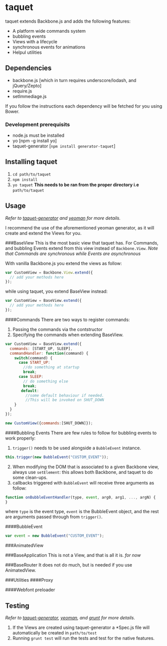 # taquet

taquet extends Backbone.js and adds the following features:

- A platform wide commands system
- bubbling events
- Views with a lifecycle
- synchronous events for animations
- Helpul utilities

## Dependencies

* backbone.js [which in turn requires underscore/lodash, and jQuery/Zepto]
* require.js
* setImmediage.js

If you follow the instructions each dependency will be fetched for you using Bower.

### Development prerequisits

* node.js must be installed
* yo [npm -g install yo]
* taquet-generator [`npm install generator-taquet`]

## Installing taquet

1. `cd path/to/taquet`
2. `npm install`
3. `yo taquet` __This needs to be ran from the proper directory i.e__ `path/to/taquet`

## Usage

_Refer to [taquet-generator](https://github.com/stilva/taquet-generator) and  [yeoman](http://yeoman.io/) for more details._

I recommend the use of the aforementioned yeoman generator, as it will create and extend the Views for you.

###BaseView
This is the most basic view that taquet has. For Commands, and bubbling Events extend from this view instead of `Backbone.View`. _Note that Commands are synchronous while Events are asynchronous_

With vanilla Backbone.js you extend the views as follow:
```js
var CustomView = Backbone.View.extend({
  // add your methods here
});
```
while using taquet, you extend BaseView instead:
```js
var CustomView = BaseView.extend({
  // add your methods here
});
```

####Commands
There are two ways to register commands:

1. Passing the commands via the contstructor
2. Specifying the commands when extending BaseView.

```js
var CustomView = BaseView.extend({
  commands: [START_UP, SLEEP],
  commandHandler: function(command) {
    switch(command) {
      case START_UP:
        //do something at startup
        break;
      case SLEEP:
        // do something else
        break;
       default:
         //some default behaviour if needed.
         //This will be invoked on SHUT_DOWN
    }
  }
});

new CustomView({commands:[SHUT_DOWN]});
```

####Bubbling Events
There are few rules to follow for bubbling events to work properly:

1. `trigger()` needs to be used alongside a `BubbleEvent` instance.

```js
this.trigger(new BubbleEvent("CUSTOM_EVENT"));
```
2. When modifying the DOM that is associated to a given Backbone view, always use `setElement`: this allows both Backbone,
and taquet to do some clean-ups.
3. callbacks triggered with `BubbleEvent` will receive three arguments as follow:

```js
function onBubbleEventHandler(type, event, arg0, arg1, ..., argN) {
}
```

where `type` is the event type, `event` is the BubbleEvent object, and the rest are arguments passed through from `trigger()`.

####BubbleEvent

```js
var event = new BubbleEvent("CUSTOM_EVENT");
```

###AnimatedView

###BaseApplication
This is not a View, and that is all it is. _for now_

###BaseRouter
It does not do much, but is needed if you use AnimatedView.

###Utilities
####Proxy

####Webfont preloader

## Testing
_Refer to [taquet-generator](https://github.com/stilva/taquet-generator), [yeoman](http://yeoman.io/), and [grunt](http://www.gruntjs.com) for more details._

1. If the Views are created using taquet-generator a *Spec.js file will automatically be created in `path/to/test`
2. Running `grunt test` will run the tests and test for the native features.